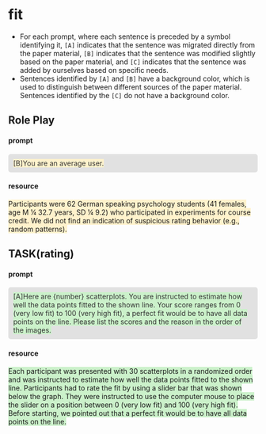 # fit

+ For each prompt, where each sentence is preceded by a symbol identifying it, `[A]` indicates that the sentence was migrated directly from the paper material, `[B]` indicates that the sentence was modified slightly based on the paper material, and `[C]` indicates that the sentence was added by ourselves based on specific needs.
+ Sentences identified by `[A]` and `[B]` have a background color, which is used to distinguish between different sources of the paper material. Sentences identified by the `[C]` do not have a background color.

## Role Play

#### prompt

<div style="background-color: #e1e1e1; color: #333333; padding: 10px; border-radius: 5px;"><span style="background-color: #FFF2CC">[B]You are an average user.</span></div>

#### resource

<span style="background-color: #FFF2CC">Participants were 62 German speaking psychology students (41 females, age M ¼ 32.7 years, SD ¼ 9.2) who participated in experiments for course credit. We did not find an indication of suspicious rating behavior (e.g., random patterns).</span>

## TASK(rating)

#### prompt

<div style="background-color: #e1e1e1; color: #333333; padding: 10px; border-radius: 5px;"><span style="background-color: #cbf1ca">[A]Here are {number} scatterplots. You are instructed to estimate how well the data points fitted to the shown line. Your score ranges from 0 (very low fit) to 100 (very high fit), a perfect fit would be to have all data points on the line. Please list the scores and the reason in the order of the images.</span></div>

#### resource

<span style="background-color: #cbf1ca">Each participant was presented with 30 scatterplots in a randomized order and was instructed to estimate how well the data points fitted to the shown line. Participants had to rate the fit by using a slider bar that was shown below the graph. They were instructed to use the computer mouse to place the slider on a position between 0 (very low fit) and 100 (very high fit). Before starting, we pointed out that a perfect fit would be to have all data points on the line.</span>